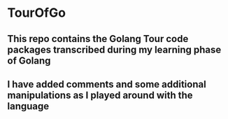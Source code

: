 # TourOfGo
 
## This repo contains the Golang Tour code packages transcribed during my learning phase of Golang

## I have added comments and some additional manipulations as I played around with the language
